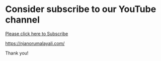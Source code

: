 # Consider subscribe to our YouTube channel

[Please click here to Subscribe](https://bit.ly/2wvG8eZ)

https://njanorumalayali.com/

Thank you!
